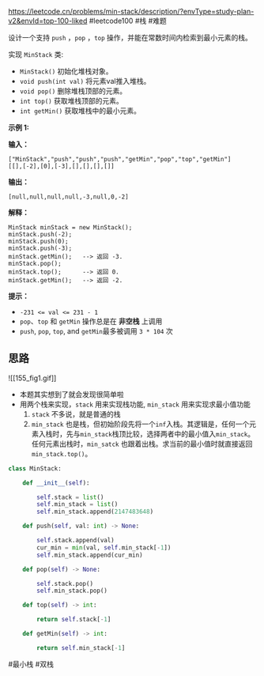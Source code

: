 https://leetcode.cn/problems/min-stack/description/?envType=study-plan-v2&envId=top-100-liked
#leetcode100  #栈 #难题 

设计一个支持 `push` ，`pop` ，`top` 操作，并能在常数时间内检索到最小元素的栈。

实现 `MinStack` 类:

- `MinStack()` 初始化堆栈对象。
- `void push(int val)` 将元素val推入堆栈。
- `void pop()` 删除堆栈顶部的元素。
- `int top()` 获取堆栈顶部的元素。
- `int getMin()` 获取堆栈中的最小元素。

**示例 1:**

**输入：**
```
["MinStack","push","push","push","getMin","pop","top","getMin"]
[[],[-2],[0],[-3],[],[],[],[]]
```

**输出：**
```
[null,null,null,null,-3,null,0,-2]
```

**解释：**
```
MinStack minStack = new MinStack();
minStack.push(-2);
minStack.push(0);
minStack.push(-3);
minStack.getMin();   --> 返回 -3.
minStack.pop();
minStack.top();      --> 返回 0.
minStack.getMin();   --> 返回 -2.
```

**提示：**

- `-231 <= val <= 231 - 1`
- `pop`、`top` 和 `getMin` 操作总是在 **非空栈** 上调用
- `push`, `pop`, `top`, and `getMin`最多被调用 `3 * 104` 次


## 思路
![[155_fig1.gif]]
- 本题其实想到了就会发现很简单啦
- 用两个栈来实现，`stack` 用来实现栈功能, `min_stack` 用来实现求最小值功能
  1. `stack` 不多说，就是普通的栈
  2. `min_stack` 也是栈，但初始阶段先将一个`inf`入栈。其逻辑是，任何一个元素入栈时，先与`min_stack`栈顶比较，选择两者中的最小值入`min_stack`。任何元素出栈时，`min_satck` 也跟着出栈。求当前的最小值时就直接返回`min_stack.top()`。

```python
class MinStack:

    def __init__(self):

        self.stack = list()
        self.min_stack = list()
        self.min_stack.append(2147483648)

    def push(self, val: int) -> None:

        self.stack.append(val)
        cur_min = min(val, self.min_stack[-1])
        self.min_stack.append(cur_min)

    def pop(self) -> None:

        self.stack.pop()
        self.min_stack.pop()

    def top(self) -> int:

        return self.stack[-1]

    def getMin(self) -> int:

        return self.min_stack[-1]
```

#最小栈 #双栈